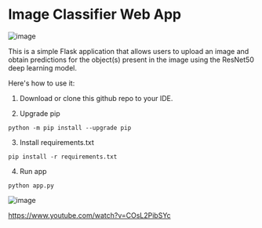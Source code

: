 # Image Classifier Web App

![image](https://user-images.githubusercontent.com/97152316/235314309-09cc562f-f48f-40ca-ba4b-4b3b0c5cbd6b.png)

This is a simple Flask application that allows users to upload an image and obtain predictions for the object(s) present in the image using the ResNet50 deep learning model. 


Here's how to use it: 
  
  1. Download or clone this github repo to your IDE.
    
  2. Upgrade pip <br>
  
  ```python -m pip install --upgrade pip``` <br>
  
  3. Install requirements.txt <br>
  
  ```pip install -r requirements.txt``` <br>
  
  4. Run app <br>
  
  ```python app.py``` <br>

![image](https://user-images.githubusercontent.com/97152316/235314349-3488bb9e-354f-491d-b663-1edf30b00939.png)

https://www.youtube.com/watch?v=COsL2PibSYc

